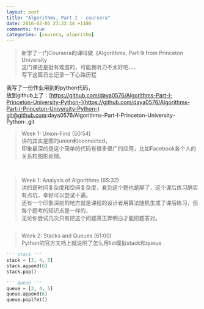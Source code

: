 ```yaml
---
layout: post
title: "Algorithms, Part I - coursera"
date: 2016-02-05 23:22:14 +1100
comments: true
categories: [cousera, algorithm]
---
```


> 新学了一门Coursera的课叫做《Algorithms, Part I》 from Princeton University    
这门课还是挺有难度的，可能我听力不太好吧、、、    
写下这篇日志记录一下心路历程    

<!--more-->

我写了一份作业用到的python代码，    
放到github上了：[https://github.com/daya0576/Algorithms-Part-I-Princeton-University-Python-](https://github.com/daya0576/Algorithms-Part-I-Princeton-University-Python-)    
git@github.com:daya0576/Algorithms-Part-I-Princeton-University-Python-.git

> Week 1: Union-Find (50:54)    
讲的其实是图的union和connected，    
印象最深的是这个简单的代码有很多很广的应用，比如Facebook各个人的关系和图形处理。    
<br>

> Week 1: Analysis of Algorithms (65:32)    
讲的是时间复杂度和空间复杂度，看到这个题也是醉了，这个课后练习确实有点坑，幸好可以尝试十遍。    
还有一个印象深刻的地方就是课程的设计者用算法随机生成了课后练习，但每个题考的知识点是一样的，    
无论你尝试几次只有把这个问题真正弄明白才能把题答对。   
<img  style="max-height:430px" class="lazy" data-original="/images/blog/160205_algorithm_coursera/algorithm.jpg">
<br> 

> Week 2: Stacks and Queues (61:00)   
Python的官方文档上就说明了怎么用list模拟stack和queue     
``` python
''' stack '''
stack = [3, 4, 5]
stack.append(6)
stack.pop()

''' queue '''
queue = [3, 4, 5]
queue.append(6)
queue.poplfet()
```
<br> 










